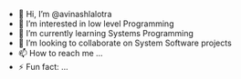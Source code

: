 - 👋 Hi, I’m @avinashlalotra
- 👀 I’m interested in low level Programming 
- 🌱 I’m currently learning Systems Programming
- 💞️ I’m looking to collaborate on  System Software projects
- 📫 How to reach me ...
- ⚡ Fun fact: ...

<!---
avinashlalotra/avinashlalotra is a ✨ special ✨ repository because its `README.md` (this file) appears on your GitHub profile.
You can click the Preview link to take a look at your changes.
--->

